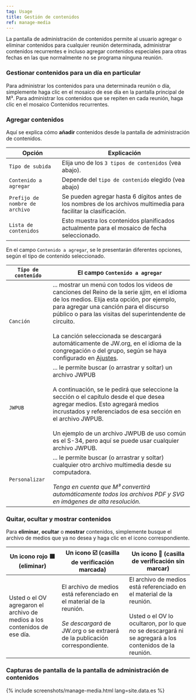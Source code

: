 ```yaml
---
tag: Usage
title: Gestión de contenidos
ref: manage-media
---
```


La pantalla de administración de contenidos permite al usuario agregar o eliminar contenidos para cualquier reunión determinada, administrar contenidos recurrentes e incluso agregar contenidos especiales para otras fechas en las que normalmente no se programa ninguna reunión.

### Gestionar contenidos para un día en particular

Para administrar los contenidos para una determinada reunión o día, simplemente haga clic en el mosaico de ese día en la pantalla principal de M³. Para administrar los contenidos que se repiten en cada reunión, haga clic en el mosaico Contenidos recurrentes.

### Agregar contenidos

Aquí se explica cómo **añadir** contenidos desde la pantalla de administración de contenidos.

| Opción           | Explicación                                         |
| ---------------- | --------------------------------------------------- |
| `Tipo de subida` | Elija uno de los `3 tipos de contenidos` (vea abajo). |
| `Contenido a agregar`   | Depende del `tipo de contenido` elegido (vea abajo)       |
| `Prefijo de nombre de archivo` | Se pueden agregar hasta 6 dígitos antes de los nombres de los archivos multimedia para facilitar la clasificación. |
| `Lista de contenidos` | Esto muestra los contenidos planificados actualmente para el mosaico de fecha seleccionado. |

En el campo `Contenido a agregar`, se le presentarán diferentes opciones, según el tipo de contenido seleccionado.

| `Tipo de contenido` | El campo `Contenido a agregar` |
| ------------ | ------------------------ |
| `Canción` | ... mostrar un menú con todos los videos de canciones del Reino de la serie _sjjm_, en el idioma de los medios. Elija esta opción, por ejemplo, para agregar una canción para el discurso público o para las visitas del superintendente de circuito. <br><br> La canción seleccionada se descargará automáticamente de JW.org, en el idioma de la congregación o del grupo, según se haya configurado en [Ajustes]({{page.lang}}/#configuration). |
| `JWPUB` | ... le permite buscar (o arrastrar y soltar) un archivo JWPUB <br><br> A continuación, se le pedirá que seleccione la sección o el capítulo desde el que desea agregar medios. Esto agregará medios incrustados y referenciados de esa sección en el archivo JWPUB. <br><br> Un ejemplo de un archivo JWPUB de uso común es el S-34, pero aquí se puede usar cualquier archivo JWPUB. |
| `Personalizar` | ... le permite buscar (o arrastrar y soltar) cualquier otro archivo multimedia desde su computadora. <br><br> _Tenga en cuenta que M³ convertirá automáticamente todos los archivos PDF y SVG en imágenes de alta resolución._ |

### Quitar, ocultar y mostrar contenidos

Para **eliminar**, **ocultar** o **mostrar** contenidos, simplemente busque el archivo de medios que ya no desea y haga clic en el icono correspondiente.

| Un icono rojo 🟥 (eliminar) | Un icono ☑️ (casilla de verificación marcada) | Un icono 🔲 (casilla de verificación sin marcar) |
| ---------------------- | --------------------------- | ------------------------------ |
| Usted o el OV agregaron el archivo de medios a los contenidos de ese día. | El archivo de medios está referenciado en el material de la reunión. <br><br> _Se descargará_ de JW.org o se extraerá de la publicación correspondiente. | El archivo de medios está referenciado en el material de la reunión. <br><br> Usted o el OV lo ocultaron, por lo que _no_ se descargará ni se agregará a los contenidos de la reunión. |

### Capturas de pantalla de la pantalla de administración de contenidos

{% include screenshots/manage-media.html lang=site.data.es %}
